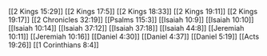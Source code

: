 [[2 Kings 15:29]]
[[2 Kings 17:5]]
[[2 Kings 18:33]]
[[2 Kings 19:11]]
[[2 Kings 19:17]]
[[2 Chronicles 32:19]]
[[Psalms 115:3]]
[[Isaiah 10:9]]
[[Isaiah 10:10]]
[[Isaiah 10:14]]
[[Isaiah 37:12]]
[[Isaiah 37:18]]
[[Isaiah 44:8]]
[[Jeremiah 10:11]]
[[Jeremiah 10:16]]
[[Daniel 4:30]]
[[Daniel 4:37]]
[[Daniel 5:19]]
[[Acts 19:26]]
[[1 Corinthians 8:4]]
